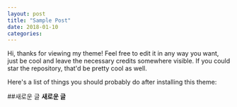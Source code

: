 ```yaml
---
layout: post
title: "Sample Post"
date: 2018-01-10
categories:
---
```

Hi, thanks for viewing my theme! Feel free to edit it in any way you want, just be cool and leave the necessary credits somewhere visible. If you could star the repository, that'd be pretty cool as well.

Here's a list of things you should probably do after installing this theme:

##새로운 글
**새로운 글**